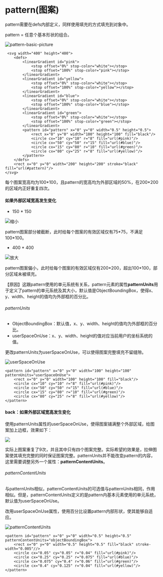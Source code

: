 # pattern(图案)

pattern需要在defs内部定义，同样使用填充的方式填充到对象中。

pattern = 任意个基本形状的组合。

![pattern-basic-picture](./images/pattern-basic.png)

```
 <svg width="400" height="400">
	<defs>
		<linearGradient id="pink">
			<stop offset="0%" stop-color="white"></stop>
			<stop offset="100%" stop-color="pink"></stop>
		</linearGradient>
		<linearGradient id="yellow">
			<stop offset="0%" stop-color="white"></stop>
			<stop offset="100%" stop-color="yellow"></stop>
		</linearGradient>
		<linearGradient id="blue">
			<stop offset="0%" stop-color="white"></stop>
			<stop offset="100%" stop-color="blue"></stop>
		</linearGradient>
		<linearGradient id="green">
			<stop offset="0%" stop-color="white"></stop>
			<stop offset="100%" stop-color="green"></stop>
		</linearGradient>
		<pattern id="pattern" x="0" y="0" width="0.5" height="0.5">
			<rect x="0" y="0" width="100" height="100" fill="black"/>
			<circle cx="10" cy="10" r="8" fill="url(#pink)"/>
			<circle cx="50" cy="50" r="15" fill="url(#blue)"/>
			<circle cx="15" cy="80" r="10" fill="url(#green)"/>
			<circle cx="80" cy="25" r="8" fill="url(#yellow)"/>
		</pattern>
	</defs>
	<rect x="0" y="0" width="200" height="200" stroke="black" fill="url(#pattern)"/>
</svg>
```
每个图案宽高均为100\*100，且pattern的宽高均为外部区域的50%，在200\*200的区域内正好重复四次。

#### 如果外部区域宽高发生变化

* 150 \* 150

![缩小](./images/pattern-small.png)

pattern图案部分被截断，此时给每个图案的有效区域仅有75\*75，不满足100\*100。

* 400 \* 400

![放大](./images/pattern-big.png)

pattern图案偏小，此时给每个图案的有效区域仅有200\*200，超出100\*100，部分区域未被填充。

【原因】这跟pattern使用的单元系统有关系，pattern元素的属性**patternUnits**用于定义了pattern的单元系统及其大小，默认值是ObjectBoundingBox，使得x、y、width、height的值均为外部框的百分比。

###### patternUnits
* ObjectBoundingBox：默认值，x、y、width、height的值均为外部框的百分比。
* userSpaceOnUse：x、y、width、height的值对应当前用户的坐标系统的值。

更改patternUnits为userSpaceOnUse，可以使得图案完整填充不留缝隙。

![userSpaceOnUse](./images/patternUnits-userSpaceOnUse.png)

```
<pattern id="pattern" x="0" y="0" width="100" height="100" patternUnits="userSpaceOnUse">
	<rect x="0" y="0" width="100" height="100" fill="black"/>
	<circle cx="10" cy="10" r="8" fill="url(#pink)"/>
	<circle cx="50" cy="50" r="15" fill="url(#blue)"/>
	<circle cx="15" cy="80" r="10" fill="url(#green)"/>
	<circle cx="80" cy="25" r="8" fill="url(#yellow)"/>
</pattern>
```

#### back：如果外部区域宽高发生变化
使用patternUnits属性的userSpaceOnUse，使得图案铺满整个外部区域，给图案加上边框，效果如下：

![](./images/patternUnits-userSpaceOnUse-border.png)

实际上图案重复了9次，并且其中只有四个图案完整。实际希望的效果是，拉伸图案使其填充完整的同时保证图案完整。patternUnits并不能改变pattern的内容，这里需要调整另外一个属性：**patternContentUnits**。

###### patternContentUnits
与patternUnits相似，patternContentUnits的可选值与patternUnits相同，作用相似。但是，patternContentUnits定义的是pattern内基本元素使用的单元系统，默认值为userSpaceOnUse。

改用userSpaceOnUse属性，使用百分比设置pattern内部形状，使其能够自适应。

![patternContentUnits](./images/patternContentUnits.png)

```
<pattern id="pattern" x="0" y="0" width="0.5" height="0.5" patternContentUnits="objectBoundingBox">
	<rect x="0" y="0" width="0.5" height="0.5" fill="black" stroke-width="0.005"//>
	<circle cx="0.05" cy="0.05" r="0.04" fill="url(#pink)"/>
 	<circle cx="0.25" cy="0.25" r="0.075" fill="url(#blue)"/>
	<circle cx="0.075" cy="0.4" r="0.06" fill="url(#green)"/>
	<circle cx="0.4" cy="0.125" r="0.04" fill="url(#yellow)"/>
</pattern>
```
